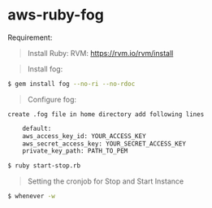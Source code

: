 # aws-ruby-fog

Requirement:
 > Install Ruby:
     RVM: https://rvm.io/rvm/install
 
 > Install fog:
```sh
$ gem install fog --no-ri --no-rdoc
```

 > Configure fog:

    create .fog file in home directory add following lines

```sh
    default:
    aws_access_key_id: YOUR_ACCESS_KEY
    aws_secret_access_key: YOUR_SECRET_ACCESS_KEY
    private_key_path: PATH_TO_PEM
```
```sh
$ ruby start-stop.rb
```
 > Setting the cronjob for Stop and Start Instance

```sh
$ whenever -w
```
